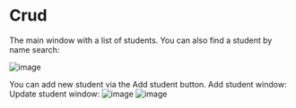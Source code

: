 # Crud
The main window with a list of students. You can also find a student by name search:

![image](https://github.com/Maxsetovich/crud-frontend/assets/107585969/a2220e8c-3d6f-47e9-8b42-bd158fc03639)

You can add new student via the Add student button. Add student window:                                      Update student window:
![image](https://github.com/Maxsetovich/crud-frontend/assets/107585969/ddabeb83-fe34-4db7-adfb-873250001b21) ![image](https://github.com/Maxsetovich/crud-frontend/assets/107585969/6f06b6fc-471a-4b3f-8944-edab3a15ce7e)


